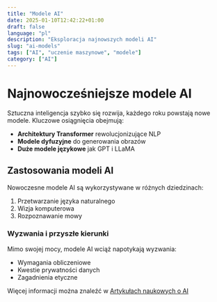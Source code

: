 ```yaml
---
title: "Modele AI"
date: 2025-01-10T12:42:22+01:00
draft: false
language: "pl"
description: "Eksploracja najnowszych modeli AI"
slug: "ai-models"
tags: ["AI", "uczenie maszynowe", "modele"]
category: ["AI"]
---
```


# Najnowocześniejsze modele AI

Sztuczna inteligencja szybko się rozwija, każdego roku powstają nowe modele. Kluczowe osiągnięcia obejmują:

- **Architektury Transformer** rewolucjonizujące NLP
- **Modele dyfuzyjne** do generowania obrazów
- **Duże modele językowe** jak GPT i LLaMA

## Zastosowania modeli AI

Nowoczesne modele AI są wykorzystywane w różnych dziedzinach:
1. Przetwarzanie języka naturalnego
2. Wizja komputerowa
3. Rozpoznawanie mowy

### Wyzwania i przyszłe kierunki

Mimo swojej mocy, modele AI wciąż napotykają wyzwania:
* Wymagania obliczeniowe
* Kwestie prywatności danych
* Zagadnienia etyczne

Więcej informacji można znaleźć w [Artykułach naukowych o AI](https://arxiv.org/)
